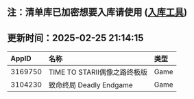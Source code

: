 ## 注：清单库已加密想要入库请使用 ([入库工具](https://github.com/BlankTMing/ManifestAutoUpdate/releases))

## 更新时间：2025-02-25 21:14:15
| AppID | 名称 | 类型  |
| :-------------------- | :----------------------------- | :----------- |
| 3169750 | TIME TO STARⅡ偶像之路终极版| Game |
| 3104230 | 致命终局 Deadly Endgame| Game |
